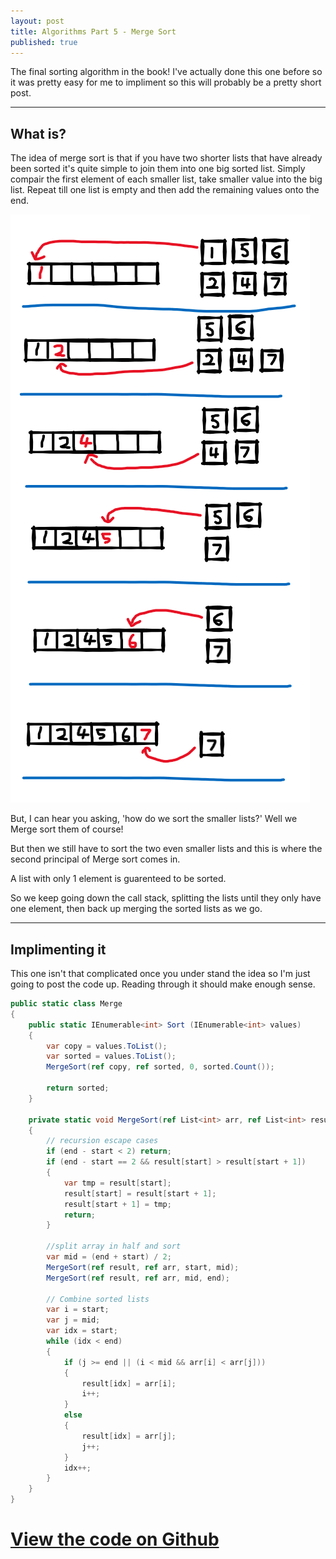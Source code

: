 ```yaml
---
layout: post
title: Algorithms Part 5 - Merge Sort
published: true
---
```


The final sorting algorithm in the book! I've actually done this one before so it was pretty easy for me to impliment so this will probably be a pretty short post.

---

## What is?

The idea of merge sort is that if you have two shorter lists that have already been sorted it's quite simple to join them into one big sorted list. Simply compair the first element of each smaller list, take smaller value into the big list. Repeat till one list is empty and then add the remaining values onto the end.

![Merging two lists together](../img/algorithms/mergesort-1.png)

But, I can hear you asking, 'how do we sort the smaller lists?' Well we Merge sort them of course!

But then we still have to sort the two even smaller lists and this is where the second principal of Merge sort comes in. 

A list with only 1 element is guarenteed to be sorted.

So we keep going down the call stack, splitting the lists until they only have one element, then back up merging the sorted lists as we go.

---

## Implimenting it

This one isn't that complicated once you under stand the idea so I'm just going to post the code up. Reading through it should make enough sense.

```csharp
public static class Merge
{
    public static IEnumerable<int> Sort (IEnumerable<int> values)
    {
        var copy = values.ToList();
        var sorted = values.ToList();
        MergeSort(ref copy, ref sorted, 0, sorted.Count());

        return sorted;
    }

    private static void MergeSort(ref List<int> arr, ref List<int> result, int start, int end)
    {
        // recursion escape cases
        if (end - start < 2) return;
        if (end - start == 2 && result[start] > result[start + 1])
        {
            var tmp = result[start];
            result[start] = result[start + 1];
            result[start + 1] = tmp;
            return;
        }

        //split array in half and sort
        var mid = (end + start) / 2;
        MergeSort(ref result, ref arr, start, mid);
        MergeSort(ref result, ref arr, mid, end);

        // Combine sorted lists
        var i = start;
        var j = mid;
        var idx = start;
        while (idx < end)
        {
            if (j >= end || (i < mid && arr[i] < arr[j]))
            {
                result[idx] = arr[i];
                i++;
            }
            else
            {
                result[idx] = arr[j];
                j++;
            }
            idx++;
        }
    }
}

```

# [View the code on Github](https://github.com/RobertCurry0216/NutshellAlgorithms)
